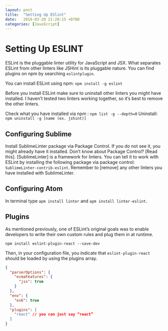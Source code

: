 ```yaml
---
layout: post
title:  "Setting Up ESlint"
date:   2016-03-20 21:28:15 +0700
categories: [JavaScript]
---
```


# Setting Up ESLINT
ESLint is the pluggable linter utility for JavaScript and JSX. What separates ESLint from other linters like JSHint is its pluggable nature. You can find plugins on npm by searching `eslintplugin`. 

You can install ESLint using npm:
`npm install -g eslint`

Before you install ESLint make sure to uninstall other linters you might have installed. I haven’t tested two linters working together, so it’s best to remove the other linters. 

Check what you have installed via npm : `npm list -g --depth=0`
Uninstall: `npm uninstall -g [name (ex. jshint)]`

## Configuring Sublime
Install SublimeLinter package via Package Control. If you do not see it, you might already have it installed. Don’t know about Package Control? [Read this]. [SublimeLinter] is a framework for linters. You can tell it to work with ESLint by installing the following package via package control: `SublimeLinter-contrib-eslint`. Remember to [remove] any other linters you have installed with SublimeLinter. 

## Configuring Atom
In terminal type `apm install linter` and `apm install linter-eslint`.

## Plugins
As mentioned previously, one of ESLint’s original goals was to enable developers to write their own custom rules and plug them in at runtime. 

`npm install eslint-plugin-react --save-dev`

Then, in your configuration file, you indicate that `eslint-plugin-react` should be loaded by using the plugins array. 


```json
{
  "parserOptions": {
	"ecmaFeatures": {
	  "jsx": true
	}
  },
  "env": {
	"es6": true
  },
  "plugins": [
	"react" // you can just say “react”
  ]
}
```